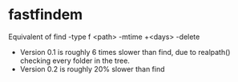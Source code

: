 # fastfindem
Equivalent of find -type f &lt;path> -mtime +&lt;days> -delete

* Version 0.1 is roughly 6 times slower than find, due to realpath() checking every folder in the tree.
* Version 0.2 is roughly 20% slower than find
